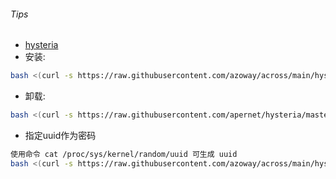 ###### Tips
* [hysteria](https://github.com/HyNetwork/hysteria)
* 安装:
```bash
bash <(curl -s https://raw.githubusercontent.com/azoway/across/main/hysteria/hysteria.sh) my.domain.com 
```
* 卸载:
```bash
bash <(curl -s https://raw.githubusercontent.com/apernet/hysteria/master/scripts/install_server.sh) --remove
```
* 指定uuid作为密码
```bash
使用命令 cat /proc/sys/kernel/random/uuid 可生成 uuid
bash <(curl -s https://raw.githubusercontent.com/azoway/across/main/hysteria/hysteria.sh) 97697d26-04e5-47ba-84ac-65289558977d my.domain.com
```
